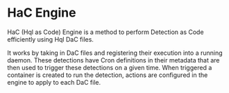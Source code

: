 # HaC Engine
HaC (Hql as Code) Engine is a method to perform Detection as Code efficiently using Hql DaC files.

It works by taking in DaC files and registering their execution into a running daemon.
These detections have Cron definitions in their metadata that are then used to trigger these detections on a given time.
When triggered a container is created to run the detection, actions are configured in the engine to apply to each DaC file.